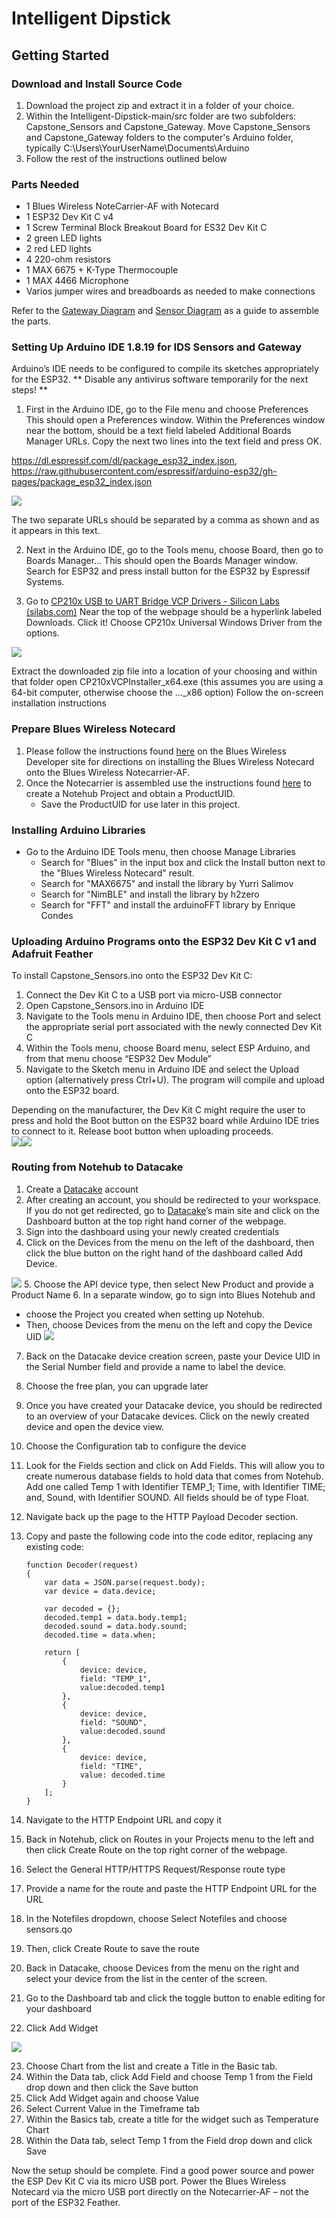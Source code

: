 # Intelligent Dipstick
 
## Getting Started

### Download and Install Source Code
1. Download the project zip and extract it in a folder of your choice. 
2. Within the Intelligent-Dipstick-main/src folder are two subfolders: Capstone_Sensors and Capstone_Gateway. Move Capstone_Sensors and Capstone_Gateway folders to the computer's Arduino folder, typically C:\Users\YourUserName\Documents\Arduino
3. Follow the rest of the instructions outlined below

### Parts Needed
* 1 Blues Wireless NoteCarrier-AF with Notecard
* 1 ESP32 Dev Kit C v4
* 1 Screw Terminal Block Breakout Board for ES32 Dev Kit C
* 2 green LED lights
* 2 red LED lights
* 4 220-ohm resistors 
* 1 MAX 6675 + K-Type Thermocouple
* 1 MAX 4466 Microphone
* Varios jumper wires and breadboards as needed to make connections

Refer to the [Gateway Diagram](docs/Diagrams/Capstone_Gateway_Diagram.pdf) and [Sensor Diagram](docs/Diagrams/Capstone_Sensor_Diagram.pdf) as a guide to assemble the parts. 

### Setting Up Arduino IDE 1.8.19 for IDS Sensors and Gateway
Arduino’s IDE needs to be configured to compile its sketches appropriately for the ESP32.
** Disable any antivirus software temporarily for the next steps! **
1.	First in the Arduino IDE, go to the File menu and choose Preferences 
This should open a Preferences window. Within the Preferences window near the bottom, should be a text field labeled Additional Boards Manager URLs.
Copy the next two lines into the text field and press OK.

https://dl.espressif.com/dl/package_esp32_index.json, 
https://raw.githubusercontent.com/espressif/arduino-esp32/gh-pages/package_esp32_index.json

![](docs/img/Picture1.jpg)

The two separate URLs should be separated by a comma as shown and as it appears in this text. 

2.	Next in the Arduino IDE, go to the Tools menu, choose Board, then go to Boards Manager…
This should open the Boards Manager window. 
Search for ESP32 and press install button for the ESP32 by Espressif Systems. 

3.	Go to [CP210x USB to UART Bridge VCP Drivers - Silicon Labs (silabs.com)](https://www.silabs.com/developers/usb-to-uart-bridge-vcp-drivers)
Near the top of the webpage should be a hyperlink labeled Downloads. Click it!
Choose CP210x Universal Windows Driver from the options. 

![](docs/img/Picture2.jpg)

Extract the downloaded zip file into a location of your choosing and within that folder open CP210xVCPInstaller_x64.exe (this assumes you are using a 64-bit computer, otherwise choose the …_x86 option)
Follow the on-screen installation instructions

### Prepare Blues Wireless Notecard
1.	Please follow the instructions found [here](https://dev.blues.io/quickstart/notecard-quickstart/notecarrier-af/#before-you-begin) on the Blues Wireless Developer site for directions on installing the Blues Wireless Notecard onto the Blues Wireless Notecarrier-AF. 
2.	Once the Notecarrier is assembled use the instructions found [here](https://dev.blues.io/quickstart/notecard-quickstart/notecarrier-af/#set-up-notehub) to create a Notehub Project and obtain a ProductUID. 
    *	Save the ProductUID for use later in this project. 

### Installing Arduino Libraries
*	Go to the Arduino IDE Tools menu, then choose Manage Libraries
    *	Search for "Blues" in the input box and click the Install button next to the "Blues Wireless Notecard" result.
    *	Search for "MAX6675" and install the library by Yurri Salimov
    *	Search for "NimBLE" and install the library by h2zero
    *	Search for "FFT" and install the arduinoFFT library by Enrique Condes

### Uploading Arduino Programs onto the ESP32 Dev Kit C v1 and Adafruit Feather
To install Capstone_Sensors.ino onto the ESP32 Dev Kit C:
1.	Connect the Dev Kit C to a USB port via micro-USB connector
2.	Open Capstone_Sensors.ino in Arduino IDE
3.	Navigate to the Tools menu in Arduino IDE, then choose Port and select the appropriate serial port associated with the newly connected Dev Kit C
4.	Within the Tools menu, choose Board menu, select ESP Arduino, and from that menu choose “ESP32 Dev Module” 
5.	 Navigate to the Sketch menu in Arduino IDE and select the Upload option (alternatively press Ctrl+U). The program will compile and upload onto the ESP32 board. 

Depending on the manufacturer, the Dev Kit C might require the user to press and hold the Boot button on the ESP32 board while Arduino IDE tries to connect to it. Release boot button when uploading proceeds.  
![](docs/img/Picture3.jpg)![](docs/img/Picture4.jpg)

### Routing from Notehub to Datacake
1. Create a [Datacake](https://app.datacake.de/signup) account
2. After creating an account, you should be redirected to your workspace. If you do not get redirected, go to [Datacake](https://datacake.co/)’s main site and click on the Dashboard button at the top right hand corner of the webpage. 
3. Sign into the dashboard using your newly created credentials 
4. Click on the Devices from the menu on the left of the dashboard, then click the blue button on the right hand of the dashboard called Add Device. 

![](docs/img/Picture5.png)
5. Choose the API device type, then select New Product and provide a Product Name
6. In a separate window, go to sign into Blues Notehub and
  * choose the Project you created when setting up Notehub. 
  * Then, choose Devices from the menu on the left and copy the Device UID
![](docs/img/Picture7.jpg)

7.	Back on the Datacake device creation screen, paste your Device UID in the Serial Number field and provide a name to label the device. 
8.	Choose the free plan, you can upgrade later
9.	Once you have created your Datacake device, you should be redirected to an overview of your Datacake devices. Click on the newly created device and open the device view. 
10.	Choose the Configuration tab to configure the device 
11.	Look for the Fields section and click on Add Fields. This will allow you to  create numerous database fields to hold data that comes from Notehub. Add one called Temp 1 with Identifier TEMP_1; Time, with Identifier TIME; and, Sound, with Identifier SOUND. All fields should be of type Float. 
12.	Navigate back up the page to the HTTP Payload Decoder section. 
13.	Copy and paste the following code into the code editor, replacing any existing code: 
       
        function Decoder(request) 
        {
            var data = JSON.parse(request.body);
            var device = data.device;

            var decoded = {};
            decoded.temp1 = data.body.temp1;
            decoded.sound = data.body.sound;
            decoded.time = data.when;

            return [
                {
                    device: device,
                    field: "TEMP_1",
                    value:decoded.temp1
                },
                {
                    device: device,
                    field: "SOUND",
                    value:decoded.sound
                },
                {
                    device: device,
                    field: "TIME",
                    value: decoded.time
                }
            ];
        } 

14.	Navigate to the HTTP Endpoint URL and copy it
15.	Back in Notehub, click on Routes in your Projects menu to the left and then click Create Route on the top right corner of the webpage. 
16.	Select the General HTTP/HTTPS Request/Response route type
17.	Provide a name for the route and paste the HTTP Endpoint URL for the URL
18.	In the Notefiles dropdown, choose Select Notefiles and choose sensors.qo
19.	Then, click Create Route to save the route
20.	Back in Datacake, choose Devices from the menu on the right and select your device from the list in the center of the screen. 
21.	Go to the Dashboard tab and click the toggle button to enable editing for your dashboard
22.	Click Add Widget

![](docs/img/Picture8.png)

23.	Choose Chart from the list and create a Title in the Basic tab. 
24.	Within the Data tab, click Add Field and choose Temp 1 from the Field drop down and then click the Save button
25.	Click Add Widget again and choose Value 
26.	Select Current Value in the Timeframe tab
27.	Within the Basics tab, create a title for the widget such as Temperature Chart
28.	Within the Data tab, select Temp 1 from the Field drop down and click Save

Now the setup should be complete. Find a good power source and power the ESP Dev Kit C via its micro USB port. Power the Blues Wireless Notecard via the micro USB port directly on the Notecarrier-AF – not the port of the ESP32 Feather. 
